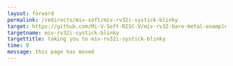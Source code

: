 ```yaml
---
layout: forward
permalink: /redirects/miv-soft/miv-rv32i-systick-blinky
target: https://github.com/Mi-V-Soft-RISC-V/miv-rv32-bare-metal-examples/tree/main/driver-examples/miv-rv32-hal/miv-rv32i-systick-blinky
targetname: miv-rv32i-systick-blinky
targettitle: taking you to miv-rv32i-systick-blinky
time: 0
message: this page has moved
---
```

